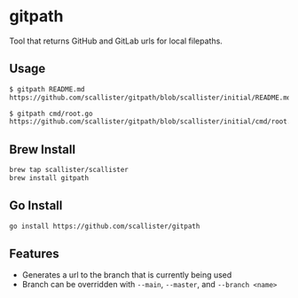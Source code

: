 # gitpath

Tool that returns GitHub and GitLab urls for local filepaths.

## Usage
```bash
$ gitpath README.md
https://github.com/scallister/gitpath/blob/scallister/initial/README.md

$ gitpath cmd/root.go
https://github.com/scallister/gitpath/blob/scallister/initial/cmd/root.go
```
## Brew Install
```bash
brew tap scallister/scallister
brew install gitpath
```

## Go Install
```bash
go install https://github.com/scallister/gitpath
```

## Features
- Generates a url to the branch that is currently being used
- Branch can be overridden with `--main`, `--master`, and `--branch <name>`
